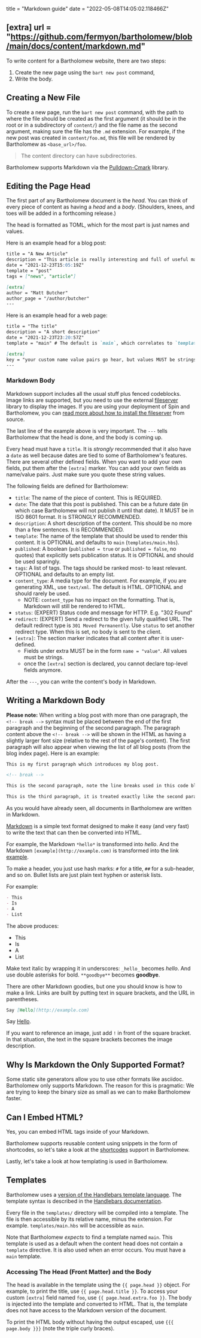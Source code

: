 title = "Markdown guide"
date = "2022-05-08T14:05:02.118466Z"

[extra]
url = "https://github.com/fermyon/bartholomew/blob/main/docs/content/markdown.md"
---

To write content for a Bartholomew website, there are two steps:

1. Create the new page using the `bart new post` command,
2. Write the body.

## Creating a New File

To create a new page, run the `bart new post` command, with the path to where
the file should be created as the first argument (it should be in the root or in
a subdirectory of `content/`) and the file name as the second argument, making
sure the file has the `.md` extension.
For example, if the new post was created in `content/foo.md`, this file will be
rendered by Bartholomew as `<base_url>/foo`.

> The content directory can have subdirectories.

Bartholomew supports Markdown via the [Pulldown-Cmark](https://crates.io/crates/pulldown_cmark) library.

## Editing the Page Head

The first part of any Bartholomew document is the _head_. You can think of every piece of content as having a _head_ and a _body_. (Shoulders, knees, and toes will be added in a forthcoming release.)

The head is formatted as TOML, which for the most part is just names and values.

Here is an example head for a blog post:

```markdown
title = "A New Article"
description = "This article is really interesting and full of useful material."
date = "2021-12-23T15:05:19Z"
template = "post"
tags = ["news", "article"]

[extra]
author = "Matt Butcher"
author_page = "/author/butcher"
---
```

Here is an example head for a web page:

```markdown
title = "The title"
description = "A short description"
date = "2021-12-23T23:20:57Z"
template = "main" # The default is `main`, which correlates to `templates/main.hbs`

[extra]
key = "your custom name value pairs go hear, but values MUST be strings"
---
```

### Markdown Body

Markdown support includes all the usual stuff plus fenced codeblocks. Image links are
supported, but you need to use the external [fileserver](https://github.com/fermyon/spin-fileserver)
library to display the images. If you are using your deployment of Spin and Bartholomew, you can [read more about how to install the fileserver](https://bartholomew.fermyon.dev/contributing) from source.

The last line of the example above is very important. The `---` tells Bartholomew that the head is done, and the body is coming up.

Every head must have a `title`. It is _strongly_ recommended that it also have a `date` as well because dates are tied to some of Bartholomew's features. There are several other defined fields. When you want to add your own fields, put them after the `[extra]` marker.
You can add your own fields as name/value pairs. Just make sure you quote these string values.

The following fields are defined for Bartholomew:

- `title`: The name of the piece of content. This is REQUIRED.
- `date`: The date that this post is published. This can be a future date (in which case Bartholomew will not publish it until that date). It MUST be in ISO 8601 format. It is STRONGLY RECOMMENDED.
- `description`: A short description of the content. This should be no more than a few sentences. It is RECOMMENDED.
- `template`: The name of the template that should be used to render this content. It is OPTIONAL and defaults to `main` (`templates/main.hbs`).
- `published`: A boolean (`published = true` or `published = false`, no quotes) that explicitly sets publication status. It is OPTIONAL and should be used sparingly.
- `tags`: A list of tags. The tags should be ranked most- to least relevant. OPTIONAL and defaults to an empty list.
- `content_type`: A media type for the document. For example, if you are generating XML, use `text/xml`. The default is HTML. OPTIONAL and should rarely be used.
    - NOTE: `content_type` has no impact on the formatting. That is, Markdown will still be rendered to HTML.
- `status`: (EXPERT) Status code and message for HTTP. E.g. "302 Found"
- `redirect`: (EXPERT) Send a redirect to the given fully qualified URL. The default redirect type is `301 Moved Permanently`. Use `status` to set another redirect type. When this is set, no body is sent to the client.
- `[extra]`: The section marker indicates that all content after it is user-defined.
    - Fields under extra MUST be in the form `name = "value"`. All values must be strings.
    - once the `[extra]` section is declared, you cannot declare top-level fields anymore.

After the `---`, you can write the content's body in Markdown.

## Writing a Markdown Body

**Please note:** When writing a blog post with more than one paragraph, the `<!-- break -->` syntax must be placed between the end of the first paragraph and the beginning of the second paragraph. The paragraph content above the `<!-- break -->` will be shown in the HTML as having a slightly larger font size (relative to the rest of the page's content). The first paragraph will also appear when viewing the list of all blog posts (from the blog index page). Here is an example:

```markdown
This is my first paragraph which introduces my blog post.

<!-- break -->

This is the second paragraph, note the line breaks used in this code block example.

This is the third paragraph, it is treated exactly like the second paragraph.
```

As you would have already seen, all documents in Bartholomew are written in Markdown.

[Markdown](https://www.markdownguide.org/) is a simple text format designed to make it easy (and very fast) to write the text that can then be converted into HTML.

For example, the Markdown `*hello*` is transformed into *hello*. And the Markdown `[example](http://example.com)` is transformed into the link [example](http://example.com).

To make a header, you just use hash marks: `#` for a title, `##` for a sub-header, and so on. Bullet lists are just plain text hyphen or asterisk lists.

For example:

```markdown
- This
- Is
- A
- List
```

The above produces:

- This
- Is
- A
- List

Make text italic by wrapping it in underscores: `_hello_` becomes _hello_. And use double asterisks for bold. `**goodbye**` becomes **goodbye**.

There are other Markdown goodies, but one you should know is how to make a link. Links are built by putting text in square brackets, and the URL in parentheses.

```markdown
Say [Hello](http://example.com)
```

Say [Hello](http://example.com).

If you want to reference an image, just add `!` in front of the square bracket. In that situation, the text in the square brackets becomes the image description.

## Why Is Markdown the Only Supported Format?

Some static site generators allow you to use other formats like asciidoc. Bartholomew only supports Markdown. The reason for this is pragmatic: We are trying to keep the binary size as small as we can to make Bartholomew faster.

## Can I Embed HTML?

Yes, you can embed HTML tags inside of your Markdown.

Bartholomew supports reusable content using snippets in the form of shortcodes, so let's take a look at the [shortcodes](/shortcodes) support in Bartholomew.

Lastly, let's take a look at how templating is used in Bartholomew.

## Templates

Bartholomew uses a [version of the Handlebars template language](https://crates.io/crates/handlebars).
The template syntax is described in the [Handlebars documentation](https://handlebarsjs.com/).

Every file in the `templates/` directory will be compiled into a template. The file is then accessible by its relative name, minus the extension. For example. `templates/main.hbs` will be accessible as `main`.

Note that Bartholomew _expects_ to find a template named `main`. This template is used as a default when the content head does not contain a `template` directive. It is also used when an error occurs. You must have a `main` template.

### Accessing The Head (Front Matter) and the Body

The head is available in the template using the `{{ page.head }}` object. For example, to print the title, use `{{ page.head.title }}`. To access your custom `[extra]` field named `foo`, use `{{ page.head.extra.foo }}`. The body is injected into the template and converted to HTML. That is, the template does not have access to the Markdown version of the document.

To print the HTML body without having the output escaped, use `{{{ page.body }}}` (note the triple curly braces).